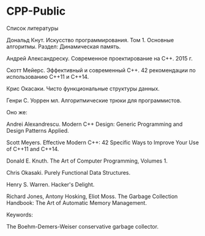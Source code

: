 ﻿# CPP-Public

Список литературы 

Дональд Кнут. Искусство программирования. Том 1. Основные алгоритмы. Раздел: Динамическая память.

Андрей Александреску. Современное проектирование на C++. 2015 г.

Скотт Мейерс. Эффективный и современный С++. 42 рекомендации по использованию C++11 и C++14.

Крис Окасаки. Чисто функциональные структуры данных.

Генри С. Уоррен мл. Алгоритмические трюки для программистов.

Оно же:

Andrei Alexandrescu. Modern C++ Design: Generic Programming and Design Patterns Applied.

Scott Meyers. Effective Modern C++: 42 Specific Ways to Improve Your Use of C++11 and C++14.

Donald E. Knuth. The Art of Computer Programming, Volumes 1.

Chris Okasaki. Purely Functional Data Structures. 

Henry S. Warren. Hacker's Delight.

Richard Jones, Antony Hosking, Eliot Moss. The Garbage Collection Handbook: The Art of Automatic Memory Management.

Keywords:

The Boehm-Demers-Weiser conservative garbage collector.
